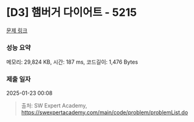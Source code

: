 # [D3] 햄버거 다이어트 - 5215 

[문제 링크](https://swexpertacademy.com/main/code/problem/problemDetail.do?contestProbId=AWT-lPB6dHUDFAVT) 

### 성능 요약

메모리: 29,824 KB, 시간: 187 ms, 코드길이: 1,476 Bytes

### 제출 일자

2025-01-23 00:08



> 출처: SW Expert Academy, https://swexpertacademy.com/main/code/problem/problemList.do